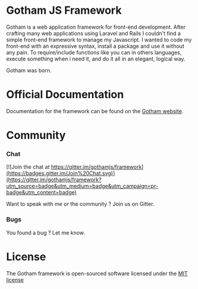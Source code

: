 # Gotham JS Framework

Gotham is a web application framework for front-end development. After crafting many web applications using Laravel and Rails I couldn't find a simple front-end framework to manage my Javascript. I wanted to code my front-end with an expressive syntax, install a package and use it without any pain. To require/include functions like you can in others languages, execute something when i need it, and do it all in an elegant, logical way.

Gotham was born.

# Official Documentation

Documentation for the framework can be found on the [Gotham website](http://gothamjs.io/documentation).

# Community

### Chat
[![Join the chat at https://gitter.im/gothamjs/framework](https://badges.gitter.im/Join%20Chat.svg)](https://gitter.im/gothamjs/framework?utm_source=badge&utm_medium=badge&utm_campaign=pr-badge&utm_content=badge)

Want to speak with me or the community ? Join us on Gitter.

### Bugs
You found a bug ? Let me know.

# License

The Gotham framework is open-sourced software licensed under the [MIT license](http://opensource.org/licenses/MIT)
